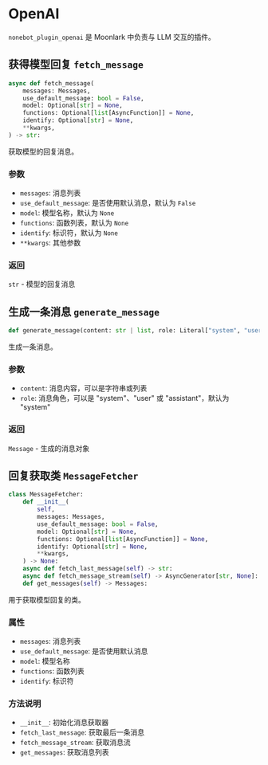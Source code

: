 # OpenAI

`nonebot_plugin_openai` 是 Moonlark 中负责与 LLM 交互的插件。

## 获得模型回复 `fetch_message`

```python
async def fetch_message(
    messages: Messages,
    use_default_message: bool = False,
    model: Optional[str] = None,
    functions: Optional[list[AsyncFunction]] = None,
    identify: Optional[str] = None,
    **kwargs,
) -> str:
```

获取模型的回复消息。

### 参数

- `messages`: 消息列表
- `use_default_message`: 是否使用默认消息，默认为 `False`
- `model`: 模型名称，默认为 `None`
- `functions`: 函数列表，默认为 `None`
- `identify`: 标识符，默认为 `None`
- `**kwargs`: 其他参数

### 返回

`str` - 模型的回复消息

## 生成一条消息 `generate_message`

```python
def generate_message(content: str | list, role: Literal["system", "user", "assistant"] = "system") -> Message:
```

生成一条消息。

### 参数

- `content`: 消息内容，可以是字符串或列表
- `role`: 消息角色，可以是 "system"、"user" 或 "assistant"，默认为 "system"

### 返回

`Message` - 生成的消息对象

## 回复获取类 `MessageFetcher`

```python
class MessageFetcher:
    def __init__(
        self,
        messages: Messages,
        use_default_message: bool = False,
        model: Optional[str] = None,
        functions: Optional[list[AsyncFunction]] = None,
        identify: Optional[str] = None,
        **kwargs,
    ) -> None:
    async def fetch_last_message(self) -> str:
    async def fetch_message_stream(self) -> AsyncGenerator[str, None]:
    def get_messages(self) -> Messages:
```

用于获取模型回复的类。

### 属性

- `messages`: 消息列表
- `use_default_message`: 是否使用默认消息
- `model`: 模型名称
- `functions`: 函数列表
- `identify`: 标识符

### 方法说明

- `__init__`: 初始化消息获取器
- `fetch_last_message`: 获取最后一条消息
- `fetch_message_stream`: 获取消息流
- `get_messages`: 获取消息列表